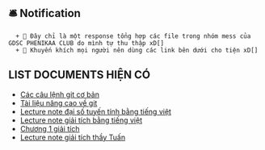 ## 🛎 Notification
      + 📝 Đây chỉ là một response tổng hợp các file trong nhóm mess của GDSC PHENIKAA CLUB do mình tự thu thập xD[]
      + 📝 Khuyến khích mọi người nên dùng các link bên dưới cho tiện xD[]
## LIST DOCUMENTS HIỆN CÓ
+ [Các câu lệnh git cơ bản](https://github.com/tuzifake/GDSC-File/blob/main/git_basic_commands/git_basic_commands.jpg)
+ [Tài liệu nâng cao về git](https://github.com/georgeowen1993/learn-git-the-hard-way)
+ [Lecture note đại số tuyến tính bằng tiếng việt](https://github.com/tuzifake/GDSC-File/blob/main/docs/Lecture-note-%C4%90%E1%BA%A1i-s%E1%BB%91-tuy%E1%BA%BFn-t%C3%ADnh.pdf)
+ [Lecture note giải tích bằng tiếng việt](https://github.com/tuzifake/GDSC-File/blob/main/docs/Lecture-note-Gi%E1%BA%A3i-t%C3%ADch.pdf)
+ [Chương 1 giải tích](https://github.com/tuzifake/GDSC-File/blob/main/docs/GT_Chuong_1_Draft.pdf)
+ [Lecture note giải tích thầy Tuấn](https://sites.google.com/site/dotocxoan/courses?authuser=0&fbclid=IwAR0bxNxibXvpdlxyGznRqc_k4Pods2jGCyNGE6lEEcnVHy3x1amqphd8eOQ&pli=1)
